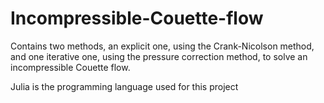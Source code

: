# Incompressible-Couette-flow
Contains two methods, an explicit one, using the Crank-Nicolson method, and one iterative one, using the pressure correction method, to solve an incompressible Couette flow.

Julia is the programming language used for this project

